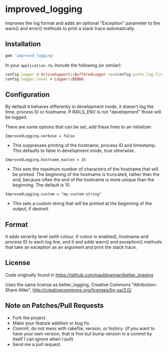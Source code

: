 # improved_logging

Improves the log format and adds an optional "Exception" parameter to the 
warn() and error() methods to print a stack trace automatically.

## Installation

```ruby
gem 'improved_logging'
```

In your `application.rb`, include the following (or similar):

```ruby
config.logger = ActiveSupport::BufferedLogger.new(config.paths.log.first)
config.logger.level = Logger::DEBUG
```

## Configuration

By default it behaves differently in development mode, it doesn't log the time, 
process ID or hostname. If RAILS_ENV is not "development" those will be logged.

There are some options that can be set, add these lines to an initializer:

`ImprovedLogging.verbose = false`
* This suppresses printing of the hostname, process ID and timestamp. This 
defaults to false in development mode, true otherwise.

`ImprovedLogging.hostname_maxlen = 15`
* This sets the maximum number of characters of the hostname that will be 
printed. The beginning of the hostname is truncated, rather than the end, 
because often the end of the hostname is more unique than the beginning. 
The default is 10.

`ImprovedLogging.custom = "my-custom-string"`
* This sets a custom string that will be printed at the beginning of the 
output, if desired.

## Format

It adds severity level (with colour, if colour is enabled), hostname and 
process ID to each log line, and it and adds warn() and exception() methods that 
take an exception as an argument and print the stack trace.

## License

Code originally found in https://github.com/pauldowman/better_logging

Uses the same license as better_logging, 
Creative Commons "Attribution-Share Alike", http://creativecommons.org/licenses/by-sa/3.0/

## Note on Patches/Pull Requests

 * Fork the project.
 * Make your feature addition or bug fix.
 * Commit, do not mess with rakefile, version, or history. (if you want to have your own version, that is fine but bump version in a commit by itself I can ignore when I pull)
 * Send me a pull request.
